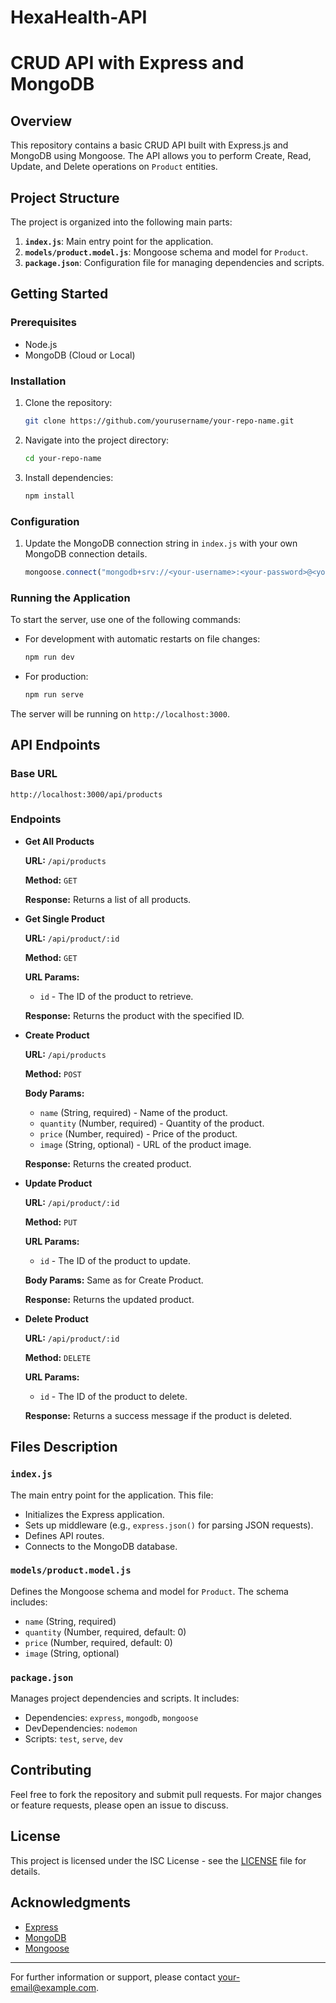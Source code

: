 # HexaHealth-API
# CRUD API with Express and MongoDB

## Overview

This repository contains a basic CRUD API built with Express.js and MongoDB using Mongoose. The API allows you to perform Create, Read, Update, and Delete operations on `Product` entities.

## Project Structure

The project is organized into the following main parts:

1. **`index.js`**: Main entry point for the application.
2. **`models/product.model.js`**: Mongoose schema and model for `Product`.
3. **`package.json`**: Configuration file for managing dependencies and scripts.

## Getting Started

### Prerequisites

- Node.js
- MongoDB (Cloud or Local)

### Installation

1. Clone the repository:

   ```bash
   git clone https://github.com/yourusername/your-repo-name.git
   ```

2. Navigate into the project directory:

   ```bash
   cd your-repo-name
   ```

3. Install dependencies:

   ```bash
   npm install
   ```

### Configuration

1. Update the MongoDB connection string in `index.js` with your own MongoDB connection details.

   ```javascript
   mongoose.connect("mongodb+srv://<your-username>:<your-password>@<your-cluster>/<your-database>?retryWrites=true&w=majority")
   ```

### Running the Application

To start the server, use one of the following commands:

- For development with automatic restarts on file changes:

  ```bash
  npm run dev
  ```

- For production:

  ```bash
  npm run serve
  ```

The server will be running on `http://localhost:3000`.

## API Endpoints

### Base URL

`http://localhost:3000/api/products`

### Endpoints

- **Get All Products**
  
  **URL:** `/api/products`

  **Method:** `GET`

  **Response:** Returns a list of all products.

- **Get Single Product**

  **URL:** `/api/product/:id`

  **Method:** `GET`

  **URL Params:**
  - `id` - The ID of the product to retrieve.

  **Response:** Returns the product with the specified ID.

- **Create Product**

  **URL:** `/api/products`

  **Method:** `POST`

  **Body Params:**
  - `name` (String, required) - Name of the product.
  - `quantity` (Number, required) - Quantity of the product.
  - `price` (Number, required) - Price of the product.
  - `image` (String, optional) - URL of the product image.

  **Response:** Returns the created product.

- **Update Product**

  **URL:** `/api/product/:id`

  **Method:** `PUT`

  **URL Params:**
  - `id` - The ID of the product to update.

  **Body Params:** Same as for Create Product.

  **Response:** Returns the updated product.

- **Delete Product**

  **URL:** `/api/product/:id`

  **Method:** `DELETE`

  **URL Params:**
  - `id` - The ID of the product to delete.

  **Response:** Returns a success message if the product is deleted.

## Files Description

### `index.js`

The main entry point for the application. This file:

- Initializes the Express application.
- Sets up middleware (e.g., `express.json()` for parsing JSON requests).
- Defines API routes.
- Connects to the MongoDB database.

### `models/product.model.js`

Defines the Mongoose schema and model for `Product`. The schema includes:

- `name` (String, required)
- `quantity` (Number, required, default: 0)
- `price` (Number, required, default: 0)
- `image` (String, optional)

### `package.json`

Manages project dependencies and scripts. It includes:

- Dependencies: `express`, `mongodb`, `mongoose`
- DevDependencies: `nodemon`
- Scripts: `test`, `serve`, `dev`

## Contributing

Feel free to fork the repository and submit pull requests. For major changes or feature requests, please open an issue to discuss.

## License

This project is licensed under the ISC License - see the [LICENSE](LICENSE) file for details.

## Acknowledgments

- [Express](https://expressjs.com/)
- [MongoDB](https://www.mongodb.com/)
- [Mongoose](https://mongoosejs.com/)

---

For further information or support, please contact [your-email@example.com](mailto:your-email@example.com).
